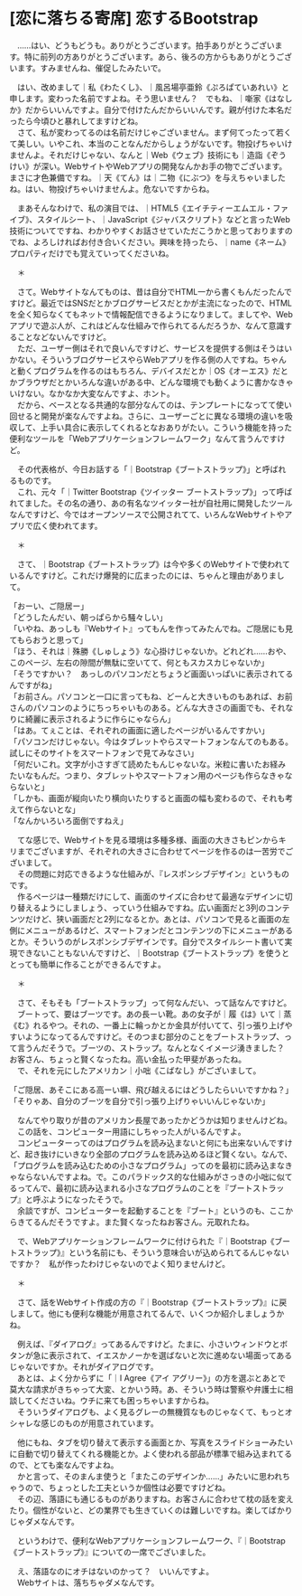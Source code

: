 # [恋に落ちる寄席] 恋するBootstrap

　……はい、どうもどうも。ありがとうございます。拍手ありがとうございます。特に前列の方ありがとうございます。あら、後ろの方からもありがとうございます。すみませんね、催促したみたいで。

　はい、改めまして｜私《わたくし》、｜風呂場亭亜鈴《ぷろぱていあれい》と申します。変わった名前ですよね。そう思いません？　でもね、｜噺家《はなしか》だからいいんですよ。自分で付けたんだからいいんです。親が付けた本名だったら今頃ひと暴れしてますけどね。  
　さて、私が変わってるのは名前だけじゃございません。まず何てったって若くて美しい。いやこれ、本当のことなんだからしょうがないです。物投げちゃいけませんよ。それだけじゃない、なんと｜Web《ウェブ》技術にも｜造詣《ぞうけい》が深い。WebサイトやWebアプリの開発なんかお手の物でございます。まさに才色兼備ですね。｜天《てん》は｜二物《にぶつ》を与えちゃいましたね。はい、物投げちゃいけませんよ。危ないですからね。

　まあそんなわけで、私の演目では、｜HTML5《エイチティーエムエル・ファイブ》、スタイルシート、｜JavaScript《ジャバスクリプト》などと言ったWeb技術についてですね、わかりやすくお話させていただこうかと思っておりますのでね、よろしければお付き合いください。興味を持ったら、｜name《ネーム》プロパティだけでも覚えていってくださいね。

　＊

　さて。Webサイトなんてものは、昔は自分でHTML一から書くもんだったんですけど。最近ではSNSだとかブログサービスだとかが主流になったので、HTMLを全く知らなくてもネットで情報配信できるようになりまして。ましてや、Webアプリで遊ぶ人が、これはどんな仕組みで作られてるんだろうか、なんて意識することなどないんですけど。  
　ただ、ユーザー側はそれで良いんですけど、サービスを提供する側はそうはいかない。そういうブログサービスやらWebアプリを作る側の人ですね。ちゃんと動くプログラムを作るのはもちろん、デバイスだとか｜OS《オーエス》だとかブラウザだとかいろんな違いがある中、どんな環境でも動くように書かなきゃいけない。なかなか大変なんですよ、ホント。  
　だから、ベースとなる共通的な部分なんてのは、テンプレートになってて使い回せると開発が楽なんですよね。さらに、ユーザーごとに異なる環境の違いを吸収して、上手い具合に表示してくれるとなおありがたい。こういう機能を持った便利なツールを「Webアプリケーションフレームワーク」なんて言うんですけど。

　その代表格が、今日お話する「｜Bootstrap《ブートストラップ》」と呼ばれるものです。  
　これ、元々「｜Twitter Bootstrap《ツイッター ブートストラップ》」って呼ばれてました。その名の通り、あの有名なツイッター社が自社用に開発したツールなんですけど、今ではオープンソースで公開されてて、いろんなWebサイトやアプリで広く使われてます。

　＊

　さて、｜Bootstrap《ブートストラップ》は今や多くのWebサイトで使われているんですけど。これだけ爆発的に広まったのには、ちゃんと理由がありまして。

「おーい、ご隠居ー」  
「どうしたんだい、朝っぱらから騒々しい」  
「いやね、あっしも『Webサイト』ってもんを作ってみたんでね。ご隠居にも見てもらおうと思って」  
「ほう、それは｜殊勝《しゅしょう》な心掛けじゃないか。どれどれ……おや、このページ、左右の隙間が無駄に空いてて、何ともスカスカじゃないか」  
「そうですかい？　あっしのパソコンだとちょうど画面いっぱいに表示されてるんですがね」  
「お前さん。パソコンと一口に言ってもね、どーんと大きいものもあれば、お前さんのパソコンのようにちっちゃいものある。どんな大きさの画面でも、それなりに綺麗に表示されるように作らにゃならん」  
「はあ。てぇことは、それぞれの画面に適したページがいるんですかい」  
「パソコンだけじゃない。今はタブレットやらスマートフォンなんてのもある。試しにそのサイトをスマートフォンで見てみなさい」  
「何だいこれ。文字が小さすぎて読めたもんじゃないな。米粒に書いたお経みたいなもんだ。つまり、タブレットやスマートフォン用のページも作らなきゃならないと」  
「しかも、画面が縦向いたり横向いたりすると画面の幅も変わるので、それも考えて作らないとな」  
「なんかいろいろ面倒ですねえ」

　てな感じで、Webサイトを見る環境は多種多様、画面の大きさもピンからキリまでございますが、それぞれの大きさに合わせてページを作るのは一苦労でございまして。  
　その問題に対応できるような仕組みが、『レスポンシブデザイン』というものです。  
　作るページは一種類だけにして、画面のサイズに合わせて最適なデザインに切り替えるようにしましょう、っていう仕組みですね。広い画面だと3列のコンテンツだけど、狭い画面だと2列になるとか。あとは、パソコンで見ると画面の左側にメニューがあるけど、スマートフォンだとコンテンツの下にメニューがあるとか。そういうのがレスポンシブデザインです。自分でスタイルシート書いて実現できないこともないんですけど、｜Bootstrap《ブートストラップ》を使うととっても簡単に作ることができるんですよ。

　＊

　さて、そもそも「ブートストラップ」って何なんだい、って話なんですけど。  
　ブートって、要はブーツです。あの長ーい靴。あの女子が｜履《は》いて｜蒸《む》れるやつ。それの、一番上に輪っかとか金具が付いてて、引っ張り上げやすいようになってるんですけど。そのつまむ部分のことをブートストラップ、って言うんだそうで。ブーツの、ストラップ。なんとなくイメージ湧きました？　お客さん、ちょっと賢くなったね。高い金払った甲斐があったね。  
　で、それを元にしたアメリカン｜小咄《こばなし》がございまして。

「ご隠居、あそこにある高ーい塀、飛び越えるにはどうしたらいいですかね？」  
「そりゃあ、自分のブーツを自分で引っ張り上げりゃいいんじゃないか」

　なんてやり取りが昔のアメリカン長屋であったかどうかは知りませんけどね。  
　この話を、コンピューター用語にしちゃった人がいるんですよ。  
　コンピューターってのはプログラムを読み込まないと何にも出来ないんですけど、起き抜けにいきなり全部のプログラムを読み込めるほど賢くない。なんで、「プログラムを読み込むための小さなプログラム」ってのを最初に読み込まなきゃならないんですよね。で。このパラドックス的な仕組みがさっきの小咄に似てるってんで、最初に読み込まれる小さなプログラムのことを『ブートストラップ』と呼ぶようになったそうで。  
　余談ですが、コンピューターを起動することを『ブート』というのも、ここからきてるんだそうですよ。また賢くなったねお客さん。元取れたね。

　で、Webアプリケーションフレームワークに付けられた『｜Bootstrap《ブートストラップ》』という名前にも、そういう意味合いが込められてるんじゃないですか？　私が作ったわけじゃないのでよく知りませんけど。

　＊

　さて、話をWebサイト作成の方の『｜Bootstrap《ブートストラップ》』に戻しまして。他にも便利な機能が用意されてるんで、いくつか紹介しましょうかね。

　例えば、『ダイアログ』ってあるんですけど。たまに、小さいウィンドウとボタンが急に表示されて、イエスかノーかを選ばないと次に進めない場面ってあるじゃないですか。それがダイアログです。  
　あとは、よく分からずに「｜I Agree《アイ アグリー》」の方を選ぶとあとで莫大な請求がきちゃって大変、とかいう時。あ、そういう時は警察や弁護士に相談してくださいね。ウチに来ても困っちゃいますからね。  
　そういうダイアログも、よく見るグレーの無機質なものじゃなくて、もっとオシャレな感じのものが用意されています。

　他にもね、タブを切り替えて表示する画面とか、写真をスライドショーみたいに自動で切り替えてくれる機能とか。よく使われる部品が標準で組み込まれてるので、とても楽なんですよね。  
　かと言って、そのまんま使うと「またこのデザインか……」みたいに思われちゃうので、ちょっとした工夫というか個性は必要ですけどね。  
　その辺、落語にも通じるものがありますね。お客さんに合わせて枕の話を変えたり。個性がないと、どの業界でも生きていくのは難しいですね。楽してばかりじゃダメなんです。

　というわけで、便利なWebアプリケーションフレームワーク、『｜Bootstrap《ブートストラップ》』についての一席でございました。

　え、落語なのにオチはないのかって？　いいんですよ。  
　Webサイトは、落ちちゃダメなんです。
<!--stackedit_data:
eyJoaXN0b3J5IjpbLTEzNzE3NzU3OTQsOTczMzc0OTMyLC00OD
g3MTI5MjIsMTc3NTAzMjg3Niw3MDg0ODQ0NTUsLTY5NDUwNjg0
LDExNDc0NDM3NCwtNzE2MTUwNTk5LDIwMzQ5MTcxMjQsLTIwMD
c2MjA1ODMsMTkwMTcxODc5NiwxNzE5MTQxOTcxLDgzOTUwMDIw
NywtMjg1NjU4MDA3LDExNDE1NzgzMTEsNzkwNDY5NjQ2LC0xMz
U4NTE0Mjk3LC0yODE1NTQxNTgsMTg5MzQyNTQ2OCwxNjA3MjQ3
NTg0XX0=
-->